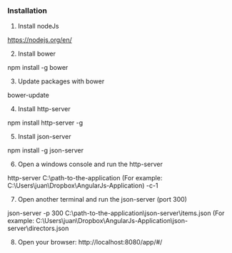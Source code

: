 <h3>Installation</h3>

1) Install nodeJs

https://nodejs.org/en/

2) Install bower

npm install -g bower

3) Update packages with bower

bower-update

4) Install http-server

npm install http-server -g

5) Install json-server

npm install -g json-server

6) Open a windows console and run the http-server 

http-server C:\path-to-the-application (For example: C:\Users\juan\Dropbox\AngularJs-Application) -c-1

7) Open another terminal and run the json-server (port 300)

json-server -p 300 C:\path-to-the-application\json-server\items.json (For example: C:\Users\juan\Dropbox\AngularJs-Application\json-server\directors.json

8) Open your browser: http://localhost:8080/app/#/